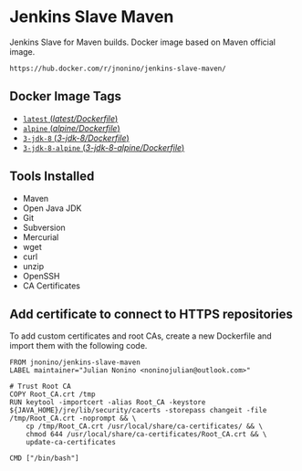 # Jenkins Slave Maven #

Jenkins Slave for Maven builds. Docker image based on Maven official image.

	https://hub.docker.com/r/jnonino/jenkins-slave-maven/

## Docker Image Tags ##

-	[`latest` (*latest/Dockerfile*)](https://github.com/jnonino/jenkins-slave-maven/blob/master/latest/Dockerfile)
-	[`alpine` (*alpine/Dockerfile*)](https://github.com/jnonino/jenkins-slave-maven/blob/master/alpine/Dockerfile)
-	[`3-jdk-8` (*3-jdk-8/Dockerfile*)](https://github.com/jnonino/jenkins-slave-maven/blob/master/3-jdk-8/Dockerfile)
-	[`3-jdk-8-alpine` (*3-jdk-8-alpine/Dockerfile*)](https://github.com/jnonino/jenkins-slave-maven/blob/master/3-jdk-8-alpine/Dockerfile)

## Tools Installed ##

- Maven
- Open Java JDK
- Git
- Subversion
- Mercurial
- wget
- curl
- unzip
- OpenSSH
- CA Certificates

## Add certificate to connect to HTTPS repositories

To add custom certificates and root CAs, create a new Dockerfile and import them with the following code.

	FROM jnonino/jenkins-slave-maven
	LABEL maintainer="Julian Nonino <noninojulian@outlook.com>"

	# Trust Root CA
	COPY Root_CA.crt /tmp
	RUN keytool -importcert -alias Root_CA -keystore ${JAVA_HOME}/jre/lib/security/cacerts -storepass changeit -file /tmp/Root_CA.crt -noprompt && \
		cp /tmp/Root_CA.crt /usr/local/share/ca-certificates/ && \
		chmod 644 /usr/local/share/ca-certificates/Root_CA.crt && \
		update-ca-certificates

	CMD ["/bin/bash"]